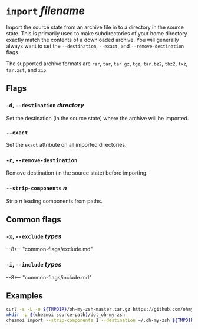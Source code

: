 # `import` *filename*

Import the source state from an archive file in to a directory in the source
state. This is primarily used to make subdirectories of your home directory
exactly match the contents of a downloaded archive. You will generally always
want to set the `--destination`, `--exact`, and `--remove-destination` flags.

The supported archive formats are `rar`, `tar`, `tar.gz`, `tgz`, `tar.bz2`,
`tbz2`, `txz`, `tar.zst`, and `zip`.

## Flags

### `-d`, `--destination` *directory*

Set the destination (in the source state) where the archive will be imported.

### `--exact`

Set the `exact` attribute on all imported directories.

### `-r`, `--remove-destination`

Remove destination (in the source state) before importing.

### `--strip-components` *n*

Strip *n* leading components from paths.

## Common flags

### `-x`, `--exclude` *types*

--8<-- "common-flags/exclude.md"

### `-i`, `--include` *types*

--8<-- "common-flags/include.md"

## Examples

```sh
curl -s -L -o ${TMPDIR}/oh-my-zsh-master.tar.gz https://github.com/ohmyzsh/ohmyzsh/archive/master.tar.gz
mkdir -p $(chezmoi source-path)/dot_oh-my-zsh
chezmoi import --strip-components 1 --destination ~/.oh-my-zsh ${TMPDIR}/oh-my-zsh-master.tar.gz
```
